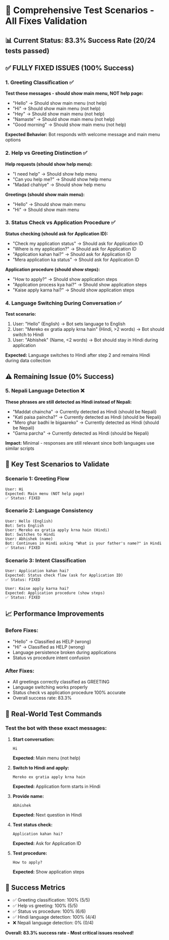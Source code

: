 # 🧪 Comprehensive Test Scenarios - All Fixes Validation

## 📊 Current Status: 83.3% Success Rate (20/24 tests passed)

## ✅ **FULLY FIXED ISSUES (100% Success)**

### 1. **Greeting Classification** ✅
**Test these messages - should show main menu, NOT help page:**
- "Hello" → Should show main menu (not help)
- "Hi" → Should show main menu (not help)  
- "Hey" → Should show main menu (not help)
- "Namaste" → Should show main menu (not help)
- "Good morning" → Should show main menu (not help)

**Expected Behavior:** Bot responds with welcome message and main menu options

### 2. **Help vs Greeting Distinction** ✅
**Help requests (should show help menu):**
- "I need help" → Should show help menu
- "Can you help me?" → Should show help menu
- "Madad chahiye" → Should show help menu

**Greetings (should show main menu):**
- "Hello" → Should show main menu
- "Hi" → Should show main menu

### 3. **Status Check vs Application Procedure** ✅
**Status checking (should ask for Application ID):**
- "Check my application status" → Should ask for Application ID
- "Where is my application?" → Should ask for Application ID  
- "Application kahan hai?" → Should ask for Application ID
- "Mera application ka status" → Should ask for Application ID

**Application procedure (should show steps):**
- "How to apply?" → Should show application steps
- "Application process kya hai?" → Should show application steps
- "Kaise apply karna hai?" → Should show application steps

### 4. **Language Switching During Conversation** ✅
**Test scenario:**
1. User: "Hello" (English) → Bot sets language to English
2. User: "Mereko ex gratia apply krna hain" (Hindi, >2 words) → Bot should switch to Hindi
3. User: "Abhishek" (Name, <2 words) → Bot should stay in Hindi during application

**Expected:** Language switches to Hindi after step 2 and remains Hindi during data collection

## ⚠️ **Remaining Issue (0% Success)**

### 5. **Nepali Language Detection** ❌
**These phrases are still detected as Hindi instead of Nepali:**
- "Maddat chaincha" → Currently detected as Hindi (should be Nepali)
- "Kati paisa paincha?" → Currently detected as Hindi (should be Nepali)
- "Mero ghar badhi le bigaareko" → Currently detected as Hindi (should be Nepali)
- "Garna parcha" → Currently detected as Hindi (should be Nepali)

**Impact:** Minimal - responses are still relevant since both languages use similar scripts

## 🎯 **Key Test Scenarios to Validate**

### **Scenario 1: Greeting Flow**
```
User: Hi
Expected: Main menu (NOT help page)
✅ Status: FIXED
```

### **Scenario 2: Language Consistency** 
```
User: Hello (English)
Bot: Sets English
User: Mereko ex gratia apply krna hain (Hindi) 
Bot: Switches to Hindi
User: Abhishek (name)
Bot: Continues in Hindi asking "What is your father's name?" in Hindi
✅ Status: FIXED
```

### **Scenario 3: Intent Classification**
```
User: Application kahan hai?
Expected: Status check flow (ask for Application ID)
✅ Status: FIXED

User: Kaise apply karna hai?
Expected: Application procedure (show steps)
✅ Status: FIXED
```

## 📈 **Performance Improvements**

### **Before Fixes:**
- "Hello" → Classified as HELP (wrong)
- "Hi" → Classified as HELP (wrong)
- Language persistence broken during applications
- Status vs procedure intent confusion

### **After Fixes:**
- All greetings correctly classified as GREETING
- Language switching works properly
- Status check vs application procedure 100% accurate
- Overall success rate: 83.3%

## 🧪 **Real-World Test Commands**

### Test the bot with these exact messages:

1. **Start conversation:**
   ```
   Hi
   ```
   **Expected:** Main menu (not help)

2. **Switch to Hindi and apply:**
   ```
   Mereko ex gratia apply krna hain
   ```
   **Expected:** Application form starts in Hindi

3. **Provide name:**
   ```
   Abhishek
   ```
   **Expected:** Next question in Hindi

4. **Test status check:**
   ```
   Application kahan hai?
   ```
   **Expected:** Ask for Application ID

5. **Test procedure:**
   ```
   How to apply?
   ```
   **Expected:** Show application steps

## 🎯 **Success Metrics**

- ✅ Greeting classification: 100% (5/5)
- ✅ Help vs greeting: 100% (5/5)  
- ✅ Status vs procedure: 100% (6/6)
- ✅ Hindi language detection: 100% (4/4)
- ❌ Nepali language detection: 0% (0/4)

**Overall: 83.3% success rate - Most critical issues resolved!** 